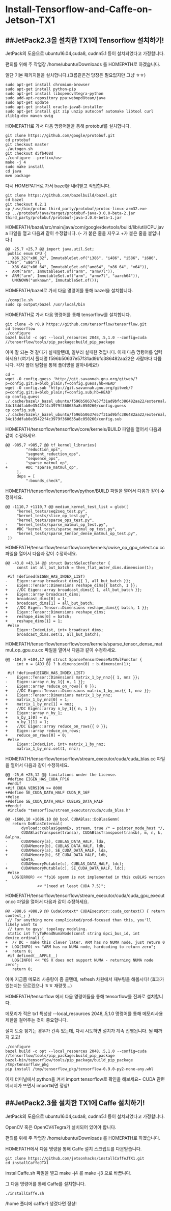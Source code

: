 Install-Tensorflow-and-Caffe-on-Jetson-TX1
========
##JetPack2.3을 설치한 TX1에 Tensorflow 설치하기!
--------------
JetPack의 도움으로 ubuntu16.04,cuda8, cudnn5.1 등이 설치되었다고 가정합니다.

편의를 위해 주 작업장 /home/ubuntu/Downloads 를 HOMEPATH로 하겠습니다.

일단 기본 패키지들을 설치합니다.(크롬같은건 당장은 필요없지만 그냥 ㅎㅎ)
<pre><code>sudo apt-get install chromium-browser
sudo apt-get install python-pip
sudo apt-get install libopencv4tegra-python
sudo add-apt-repository ppa:webupd8team/java
sudo apt-get update
sudo apt-get install oracle-java8-installer
sudo apt-get install git zip unzip autoconf automake libtool curl zlib1g-dev maven swig
</code></pre>
HOMEPATH로 가서 다음 명령어들을 통해 protobuf를 설치합니다.
<pre><code>git clone https://github.com/google/protobuf.git
cd protobuf
git checkout master
./autogen.sh
git checkout d5fb408d
./configure --prefix=/usr
make -j 4
sudo make install
cd java
mvn package
</code></pre>
다시 HOMEPATH로 가서 bazel을 내려받고 작업합니다.
<pre><code>git clone https://github.com/bazelbuild/bazel.git
cd bazel
git checkout 0.2.1
cp /usr/bin/protoc third_party/protobuf/protoc-linux-arm32.exe
cp ../protobuf/java/target/protobuf-java-3.0.0-beta-2.jar third_party/protobuf/protobuf-java-3.0.0-beta-1.jar
</code></pre>
HOMEPATH/bazel/src/main/java/com/google/devtools/build/lib/util/CPU.java 파일을 열고 다음과 같이 수정합니다. (- 가 붙은 줄을 지우고 +가 붙은 줄을 붙입니다.)
<pre><code>@@ -25,7 +25,7 @@ import java.util.Set;
 public enum CPU {
   X86_32("x86_32", ImmutableSet.of("i386", "i486", "i586", "i686", "i786", "x86")),
   X86_64("x86_64", ImmutableSet.of("amd64", "x86_64", "x64")),
-  ARM("arm", ImmutableSet.of("arm", "armv7l")),
+  ARM("arm", ImmutableSet.of("arm", "armv7l", "aarch64")),
   UNKNOWN("unknown", ImmutableSet.<String>of());
</code></pre>
HOMEPATH/bazel로 가서 다음 명령어를 통해 bazel을 설치합니다.
<pre><code>./compile.sh
sudo cp output/bazel /usr/local/bin
</code></pre>
HOMEPATH로 가서 다음 명령어를 통해 tensorflow를 설치합니다.
<pre><code>git clone -b r0.9 https://github.com/tensorflow/tensorflow.git
cd tensorflow
./configure
bazel build -c opt --local_resources 2048,.5,1.0 --config=cuda //tensorflow/tools/pip_package:build_pip_package
</code></pre>
아마 잘 되는 것 같다가 실패할텐데, 일부러 실패한 것입니다. 이제 다음 명령어를 입력하세요! (여기서 폴더명 f596b50637e57f31ad9bfc386482aa22은 사람마다 다릅니다. 각자 폴더 탐험을 통해 폴더명을 알아내세요!)
<pre><code>cd ~
wget -O config.guess 'http://git.savannah.gnu.org/gitweb/?p=config.git;a=blob_plain;f=config.guess;hb=HEAD'
wget -O config.sub 'http://git.savannah.gnu.org/gitweb/?p=config.git;a=blob_plain;f=config.sub;hb=HEAD'
cp config.guess ./.cache/bazel/_bazel_ubuntu/f596b50637e57f31ad9bfc386482aa22/external/farmhash_archive/farmhash-34c13ddfab0e35422f4c3979f360635a8c050260/config.guess
cp config.sub ./.cache/bazel/_bazel_ubuntu/f596b50637e57f31ad9bfc386482aa22/external/farmhash_archive/farmhash-34c13ddfab0e35422f4c3979f360635a8c050260/config.sub
</code></pre>
HOMEPATH/tensorflow/tensorflow/core/kernels/BUILD 파일을 열어서 다음과 같이 수정하세요.
<pre><code>@@ -985,7 +985,7 @@ tf_kernel_libraries(
         "reduction_ops",
         "segment_reduction_ops",
         "sequence_ops",
-        "sparse_matmul_op",
+        #DC "sparse_matmul_op",
     ],
     deps = [
         ":bounds_check",
</code></pre>
HOMEPATH/tensorflow/tensorflow/python/BUILD 파일을 열어서 다음과 같이 수정하세요.
<pre><code>@@ -1110,7 +1110,7 @@ medium_kernel_test_list = glob([
     "kernel_tests/seq2seq_test.py",
     "kernel_tests/slice_op_test.py",
     "kernel_tests/sparse_ops_test.py",
-    "kernel_tests/sparse_matmul_op_test.py",
+    #DC "kernel_tests/sparse_matmul_op_test.py",
     "kernel_tests/sparse_tensor_dense_matmul_op_test.py",
 ])
</code></pre>
HOMEPATH/tensorflow/tensorflow/core/kernels/cwise_op_gpu_select.cu.cc 파일을 열어서 다음과 같이 수정하세요.
<pre><code>@@ -43,8 +43,14 @@ struct BatchSelectFunctor<GPUDevice, T> {
     const int all_but_batch = then_flat_outer_dims.dimension(1);

 #if !defined(EIGEN_HAS_INDEX_LIST)
-    Eigen::array<int, 2> broadcast_dims{{ 1, all_but_batch }};
-    Eigen::Tensor<int, 2>::Dimensions reshape_dims{{ batch, 1 }};
+    //DC Eigen::array<int, 2> broadcast_dims{{ 1, all_but_batch }};
+    Eigen::array<int, 2> broadcast_dims;
+    broadcast_dims[0] = 1;
+    broadcast_dims[1] = all_but_batch;
+    //DC Eigen::Tensor<int, 2>::Dimensions reshape_dims{{ batch, 1 }};
+    Eigen::Tensor<int, 2>::Dimensions reshape_dims;
+    reshape_dims[0] = batch;
+    reshape_dims[1] = 1;
 #else
     Eigen::IndexList<Eigen::type2index<1>, int> broadcast_dims;
     broadcast_dims.set(1, all_but_batch);
</code></pre>
HOMEPATH/tensorflow/tensorflow/core/kernels/sparse_tensor_dense_matmul_op_gpu.cu.cc 파일을 열어서 다음과 같이 수정하세요.
<pre><code>@@ -104,9 +104,17 @@ struct SparseTensorDenseMatMulFunctor<GPUDevice, T, ADJ_A, ADJ_B> {
     int n = (ADJ_B) ? b.dimension(0) : b.dimension(1);

 #if !defined(EIGEN_HAS_INDEX_LIST)
-    Eigen::Tensor<int, 2>::Dimensions matrix_1_by_nnz{{ 1, nnz }};
-    Eigen::array<int, 2> n_by_1{{ n, 1 }};
-    Eigen::array<int, 1> reduce_on_rows{{ 0 }};
+    //DC Eigen::Tensor<int, 2>::Dimensions matrix_1_by_nnz{{ 1, nnz }};
+    Eigen::Tensor<int, 2>::Dimensions matrix_1_by_nnz;
+    matrix_1_by_nnz[0] = 1;
+    matrix_1_by_nnz[1] = nnz;
+    //DC Eigen::array<int, 2> n_by_1{{ n, 1 }};
+    Eigen::array<int, 2> n_by_1;
+    n_by_1[0] = n;
+    n_by_1[1] = 1;
+    //DC Eigen::array<int, 1> reduce_on_rows{{ 0 }};
+    Eigen::array<int, 1> reduce_on_rows;
+    reduce_on_rows[0] = 0;
 #else
     Eigen::IndexList<Eigen::type2index<1>, int> matrix_1_by_nnz;
     matrix_1_by_nnz.set(1, nnz);
</code></pre>
HOMEPATH/tensorflow/tensorflow/stream_executor/cuda/cuda_blas.cc 파일을 열어서 다음과 같이 수정하세요.
<pre><code>@@ -25,6 +25,12 @@ limitations under the License.
 #define EIGEN_HAS_CUDA_FP16
 #endif
+#if CUDA_VERSION >= 8000
+#define SE_CUDA_DATA_HALF CUDA_R_16F
+#else
+#define SE_CUDA_DATA_HALF CUBLAS_DATA_HALF
+#endif
 #include "tensorflow/stream_executor/cuda/cuda_blas.h"

@@ -1680,10 +1686,10 @@ bool CUDABlas::DoBlasGemm(
   return DoBlasInternal(
       dynload::cublasSgemmEx, stream, true /* = pointer_mode_host */,
       CUDABlasTranspose(transa), CUDABlasTranspose(transb), m, n, k, &alpha,
-      CUDAMemory(a), CUBLAS_DATA_HALF, lda,
-      CUDAMemory(b), CUBLAS_DATA_HALF, ldb,
+      CUDAMemory(a), SE_CUDA_DATA_HALF, lda,
+      CUDAMemory(b), SE_CUDA_DATA_HALF, ldb,
       &beta,
-      CUDAMemoryMutable(c), CUBLAS_DATA_HALF, ldc);
+      CUDAMemoryMutable(c), SE_CUDA_DATA_HALF, ldc);
 #else
   LOG(ERROR) << "fp16 sgemm is not implemented in this cuBLAS version "
              << "(need at least CUDA 7.5)";
</code></pre>
HOMEPATH/tensorflow/tensorflow/stream_executor/cuda/cuda_gpu_executor.cc 파일을 열어서 다음과 같이 수정하세요.
<pre><code>@@ -888,6 +888,9 @@ CudaContext* CUDAExecutor::cuda_context() { return context_; }
 // For anything more complicated/prod-focused than this, you'll likely want to
 // turn to gsys' topology modeling.
 static int TryToReadNumaNode(const string &pci_bus_id, int device_ordinal) {
+  // DC - make this clever later. ARM has no NUMA node, just return 0
+  LOG(INFO) << "ARM has no NUMA node, hardcoding to return zero";
+  return 0;
 #if defined(__APPLE__)
   LOG(INFO) << "OS X does not support NUMA - returning NUMA node zero";
   return 0;
</code></pre>
아마 지금쯤 메모리 사용량이 좀 클텐데, refresh 차원에서 재부팅을 해봅시다! (효과가 있는지는 모르겠으나 ㅎㅎ 재량껏...)

HOMEPATH/tensorflow 에서 다음 명령어들을 통해 tensorflow를 진짜로 설치합니다.

메모리가 적은 tx1 특성상 --local_resources 2048,.5,1.0 명령어를 통해 메모리사용 제한을 걸어주는 것이 중요합니다.

설치 도중 튕기는 경우가 간혹 있는데, 다시 시도하면 설치가 계속 진행됩니다. 될 때까지 고고!
<pre><code>./configure
bazel build -c opt --local_resources 2048,.5,1.0 --config=cuda //tensorflow/tools/pip_package:build_pip_package
bazel-bin/tensorflow/tools/pip_package/build_pip_package /tmp/tensorflow_pkg
pip install /tmp/tensorflow_pkg/tensorflow-0.9.0-py2-none-any.whl
</code></pre>
이제 터미널에서 python을 켜서 import tensorflow로 확인을 해보세요~ CUDA 관련 메시지가 뜨면서 import되면 정상!

##JetPack2.3을 설치한 TX1에 Caffe 설치하기!
--------------
JetPack의 도움으로 ubuntu16.04,cuda8, cudnn5.1 등이 설치되었다고 가정합니다.

OpenCV 혹은 OpenCV4Tegra가 설치되어 있어야 합니다.

편의를 위해 주 작업장 /home/ubuntu/Downloads 를 HOMEPATH로 하겠습니다.

HOMEPATH에서 다음 명령을 통해 Caffe 설치 스크립트를 다운받습니다.
<pre><code>git clone https://github.com/jetsonhacks/installCaffeJTX1.git
cd installCaffeJTX1
</code></pre>
installCaffe.sh 파일을 열고 make -j4 를 make -j3 으로 바꿉니다.

그 다음 명령어를 통해 Caffe를 설치합니다.
<pre><code>./installCaffe.sh
</code></pre>
/home 폴더에 caffe가 생겼다면 정상!

